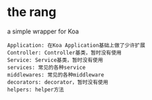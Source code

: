 # the rang

a simple wrapper for Koa

```
Application: 在Koa Application基础上做了少许扩展
Controller: Controller基类，暂时没有使用
Service: Service基类，暂时没有使用
services: 常见的各种service
middlewares: 常见的各种middleware
decorators: decorator，暂时没有使用
helpers: helper方法
```